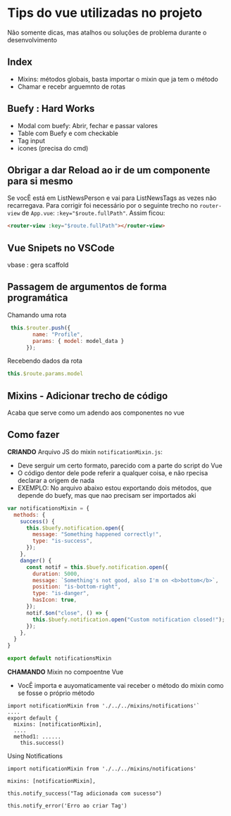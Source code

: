# Tips do vue utilizadas no projeto

Não somente dicas, mas atalhos ou soluçôes de problema durante o desenvolvimento

## Index

+ Mixins: métodos globais, basta importar o mixin que ja tem o método
+ Chamar e recebr arguemnto de rotas

## Buefy : Hard Works

+ Modal com buefy: Abrir, fechar e passar valores
+ Table com Buefy e com checkable
+ Tag input
+  icones (precisa do cmd)


## Obrigar a dar Reload ao ir de um componente para si mesmo

Se vocÊ está em ListNewsPerson e vai para ListNewsTags as vezes nâo recarregava. Para corrigir foi necessário por o seguinte trecho no `router-view` de `App.vue`: `:key="$route.fullPath"`. Assim ficou:

````html
<router-view :key="$route.fullPath"></router-view>
````

## Vue Snipets no VSCode

vbase : gera scaffold

## Passagem de argumentos de forma programática

Chamando uma rota

````javascript
 this.$router.push({
        name: "Profile",
        params: { model: model_data }
      });
````

Recebendo dados da rota

````javascript
this.$route.params.model
````

## Mixins - Adicionar trecho de código

Acaba que serve como um adendo aos componentes no vue

## Como fazer

**CRIANDO** Arquivo JS do mixin `notificationMixin.js`:
+ Deve serguir um certo formato, parecido com a parte do script do Vue
+ O código dentor dele pode referir a qualquer coisa, e nâo rpecisa declarar a origem de nada
+ EXEMPLO: No arquivo abaixo estou exportando dois métodos, que depende do buefy, mas que nao precisam ser importados aki

````javascript
var notificationsMixin = {
  methods: {
    success() {
      this.$buefy.notification.open({
        message: "Something happened correctly!",
        type: "is-success",
      });
    },
    danger() {
      const notif = this.$buefy.notification.open({
        duration: 5000,
        message: `Something's not good, also I'm on <b>bottom</b>`,
        position: "is-bottom-right",
        type: "is-danger",
        hasIcon: true,
      });
      notif.$on("close", () => {
        this.$buefy.notification.open("Custom notification closed!");
      });
    },
  }
}

export default notificationsMixin
````

**CHAMANDO** Mixin no compoentne Vue
+ VocÊ importa e auyomaticamente vai receber o método do mixin como se fosse o próprio método

````vue
import notificationMixin from './../../mixins/notifications'`
....
export default {
  mixins: [notificationMixin],
  ....
  method1: ......
    this.success()
````
Using Notifications

````vue
import notificationMixin from './../../mixins/notifications'

mixins: [notificationMixin],

this.notify_success("Tag adicionada com sucesso")

this.notify_error('Erro ao criar Tag')

````

